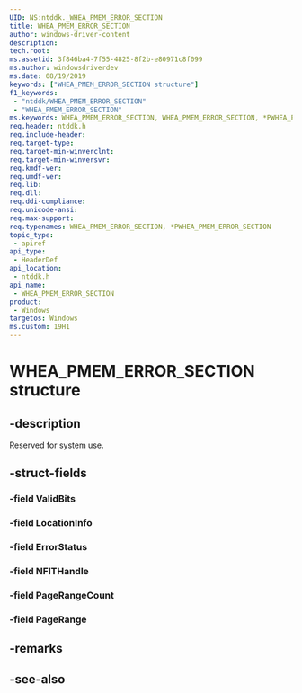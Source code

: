 ```yaml
---
UID: NS:ntddk._WHEA_PMEM_ERROR_SECTION
title: WHEA_PMEM_ERROR_SECTION
author: windows-driver-content
description: 
tech.root:
ms.assetid: 3f846ba4-7f55-4825-8f2b-e80971c8f099
ms.author: windowsdriverdev
ms.date: 08/19/2019
keywords: ["WHEA_PMEM_ERROR_SECTION structure"]
f1_keywords:
 - "ntddk/WHEA_PMEM_ERROR_SECTION"
 - "WHEA_PMEM_ERROR_SECTION"
ms.keywords: WHEA_PMEM_ERROR_SECTION, WHEA_PMEM_ERROR_SECTION, *PWHEA_PMEM_ERROR_SECTION, 
req.header: ntddk.h
req.include-header:
req.target-type:
req.target-min-winverclnt:
req.target-min-winversvr:
req.kmdf-ver:
req.umdf-ver:
req.lib:
req.dll:
req.ddi-compliance:
req.unicode-ansi:
req.max-support:
req.typenames: WHEA_PMEM_ERROR_SECTION, *PWHEA_PMEM_ERROR_SECTION
topic_type: 
 - apiref
api_type: 
 - HeaderDef
api_location: 
 - ntddk.h
api_name: 
 - WHEA_PMEM_ERROR_SECTION
product: 
 - Windows
targetos: Windows
ms.custom: 19H1
---
```


# WHEA_PMEM_ERROR_SECTION structure

## -description

Reserved for system use.

## -struct-fields

### -field ValidBits
 
### -field LocationInfo
 
### -field ErrorStatus
 
### -field NFITHandle
 
### -field PageRangeCount
 
### -field PageRange
 

## -remarks

## -see-also
